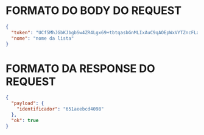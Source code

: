 
# FORMATO DO BODY DO REQUEST
```json
{
  "token": "UCf5MhJGbKJbgbSw4ZR4Lgx69+tbtqasbGnMLIxAuC9qAOEpWxVYTZncFLaDlgAOZDDPzT2VbYksyt4jzksh.NDE3MzY2NmM1OTUyNTQ1NDUwNjUzOTY3MzU0ZTU2NDMzMTUyNmM0YzVhNGM0MjY0Nzk0MTY2NTkzMTZkNTAzNzc0NTQ2NTM0NmU0NTRhNjc=",
  "nome": "nome da lista"
}
```

# FORMATO DA RESPONSE DO REQUEST
```json
{
  "payload": {
    "identificador": "651aeebcd4098"
  },
  "ok": true
}
```
